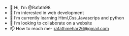- 👋 Hi, I’m @Rafath98
- 👀 I’m interested in web development
- 🌱 I’m currently learning Html,Css,Javascrips and python
- 💞️ I’m looking to collaborate on a website
- 📫 How to reach me- rafathmehar26@gmail.com

<!---
Rafath98/Rafath98 is a ✨ special ✨ repository because its `README.md` (this file) appears on your GitHub profile.
You can click the Preview link to take a look at your changes.
--->
